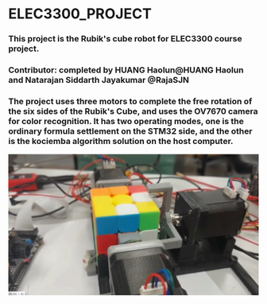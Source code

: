 # ELEC3300_PROJECT
### This project is the Rubik's cube robot for ELEC3300 course project.
### Contributor: completed by HUANG Haolun@HUANG Haolun and Natarajan Siddarth Jayakumar @RajaSJN
### The project uses three motors to complete the free rotation of the six sides of the Rubik's Cube, and uses the OV7670 camera for color recognition. It has two operating modes, one is the ordinary formula settlement on the STM32 side, and the other is the kociemba algorithm solution on the host computer.

![image 1](https://github.com/HUANG-Haolun/ELEC3300_PROJECT/blob/main/image_video/image2.png)